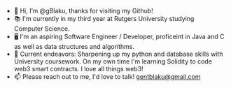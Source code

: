 - 👋 Hi, I’m @gBlaku, thanks for visiting my Github!
- 📚 I'm currently in my third year at Rutgers University studying Computer Science.
- 🖥️ I'm an aspiring Software Engineer / Developer, proficeint in Java and C as well as data structures and algorithms.
- 🧠 Current endeavors: Sharpening up my python and database skills with University coursework. On my own time I'm learning Solidity to code web3 smart contracts. I love all things web3!
- 📫 Please reach out to me, I'd love to talk! gentblaku@gmail.com 

<!---
gBlaku/gBlaku is a ✨ special ✨ repository because its `README.md` (this file) appears on your GitHub profile.
You can click the Preview link to take a look at your changes.
--->
